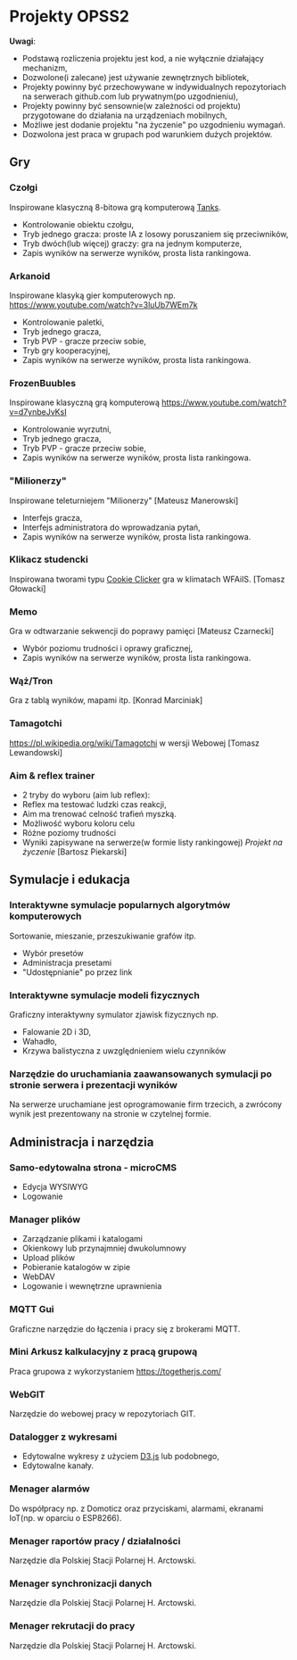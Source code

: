 # Projekty OPSS2

**Uwagi**:
- Podstawą rozliczenia projektu jest kod, a nie wyłącznie działający mechanizm,
- Dozwolone(i zalecane) jest używanie zewnętrznych bibliotek,
- Projekty powinny być przechowywane w indywidualnych repozytoriach na serwerach github.com lub prywatnym(po uzgodnieniu),
- Projekty powinny być sensownie(w zależności od projektu) przygotowane do działania na urządzeniach mobilnych,
- Możliwe jest dodanie projektu "na życzenie" po uzgodnieniu wymagań.
- Dozwolona jest praca w grupach pod warunkiem dużych projektów.


## Gry
### Czołgi
Inspirowane klasyczną 8-bitowa grą komputerową [Tanks](https://www.youtube.com/watch?v=fe3oO3zMWWk).
- Kontrolowanie obiektu czołgu,
- Tryb jednego gracza: proste IA z losowy poruszaniem się przeciwników,
- Tryb dwóch(lub więcej) graczy: gra na jednym komputerze,
- Zapis wyników na serwerze wyników, prosta lista rankingowa.

### Arkanoid
Inspirowane klasyką gier komputerowych np. https://www.youtube.com/watch?v=3luUb7WEm7k
- Kontrolowanie paletki,
- Tryb jednego gracza,
- Tryb PVP - gracze przeciw sobie,
- Tryb gry kooperacyjnej,
- Zapis wyników na serwerze wyników, prosta lista rankingowa.

### FrozenBuubles
Inspirowane klasyczną grą komputerową https://www.youtube.com/watch?v=d7ynbeJvKsI
- Kontrolowanie wyrzutni,
- Tryb jednego gracza,
- Tryb PVP - gracze przeciw sobie,
- Zapis wyników na serwerze wyników, prosta lista rankingowa.

### "Milionerzy"
Inspirowane teleturniejem "Milionerzy" [Mateusz Manerowski]
- Interfejs gracza,
- Interfejs administratora do wprowadzania pytań,
- Zapis wyników na serwerze wyników, prosta lista rankingowa.

### Klikacz studencki
Inspirowana tworami typu [Cookie Clicker](http://orteil.dashnet.org/cookieclicker/) gra w klimatach WFAiIS. [Tomasz Głowacki]

### Memo
Gra w odtwarzanie sekwencji do poprawy pamięci [Mateusz Czarnecki]
- Wybór poziomu trudności i oprawy graficznej,
- Zapis wyników na serwerze wyników, prosta lista rankingowa.

### Wąż/Tron
Gra z tablą wyników, mapami itp. [Konrad Marciniak]

### Tamagotchi
https://pl.wikipedia.org/wiki/Tamagotchi w wersji Webowej [Tomasz Lewandowski]


### Aim & reflex trainer 
- 2 tryby do wyboru (aim lub reflex):
 - Reflex ma testować ludzki czas reakcji,
 - Aim ma trenować celność trafień myszką.
- Możliwość wyboru koloru celu
- Różne poziomy trudności
- Wyniki zapisywane na serwerze(w formie listy rankingowej)
*Projekt na życzenie* [Bartosz Piekarski]

## Symulacje i edukacja

### Interaktywne symulacje popularnych algorytmów komputerowych
Sortowanie, mieszanie, przeszukiwanie grafów itp.
- Wybór presetów
- Administracja presetami
- "Udostępnianie" po przez link

### Interaktywne symulacje modeli fizycznych
Graficzny interaktywny symulator zjawisk fizycznych np.
- Falowanie 2D i 3D,
- Wahadło,
- Krzywa balistyczna z uwzględnieniem wielu czynników

### Narzędzie do uruchamiania zaawansowanych symulacji po stronie serwera i prezentacji wyników
Na serwerze uruchamiane jest oprogramowanie firm trzecich, a zwrócony wynik jest prezentowany na stronie w czytelnej formie.

## Administracja i narzędzia

### Samo-edytowalna strona - microCMS
- Edycja WYSIWYG
- Logowanie

### Manager plików
- Zarządzanie plikami i katalogami
- Okienkowy lub przynajmniej dwukolumnowy
- Upload plików
- Pobieranie katalogów w zipie
- WebDAV
- Logowanie i wewnętrzne uprawnienia

### MQTT Gui
Graficzne narzędzie do łączenia i pracy się z brokerami MQTT.

### Mini Arkusz kalkulacyjny z pracą grupową
Praca grupowa z wykorzystaniem https://togetherjs.com/

### WebGIT
Narzędzie do webowej pracy w repozytoriach GIT.

### Datalogger z wykresami
- Edytowalne wykresy z użyciem [D3.js](https://d3js.org/) lub podobnego,
- Edytowalne kanały.

### Menager alarmów
Do współpracy np. z Domoticz oraz przyciskami, alarmami, ekranami IoT(np. w oparciu o ESP8266).

### Menager raportów pracy / działalności
Narzędzie dla Polskiej Stacji Polarnej H. Arctowski.

### Menager synchronizacji danych
Narzędzie dla Polskiej Stacji Polarnej H. Arctowski.

### Menager rekrutacji do pracy
Narzędzie dla Polskiej Stacji Polarnej H. Arctowski.
